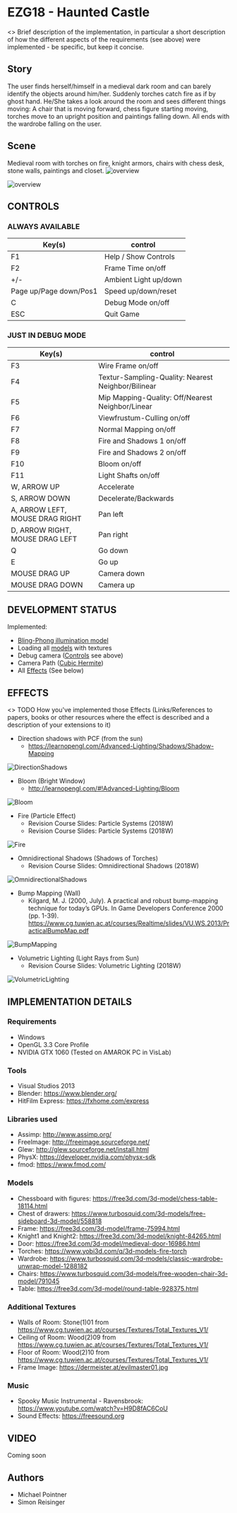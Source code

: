 # EZG18 - Haunted Castle
 <> Brief description of the implementation, in particular a short description of how the different aspects of the requirements (see above) were implemented - be specific, but keep it concise.
## Story
The user finds herself/himself in a medieval dark room and can barely identify the objects around him/her. Suddenly torches catch fire as if by ghost hand. He/She takes a look around the room and sees different things moving: A chair that is moving forward, chess figure starting moving, torches move to an upright position and paintings falling down. All ends with the wardrobe falling on the user.

## Scene
Medieval room with torches on fire, knight armors, chairs with chess desk, stone walls, paintings and closet.
![overview](images/overview2.png)

![overview](images/overview3.png)

## CONTROLS

### ALWAYS AVAILABLE

Key(s) | control
--- | ---
F1 | Help / Show Controls
F2 | Frame Time on/off
+/- | Ambient Light up/down
Page up/Page down/Pos1 | Speed up/down/reset
C| Debug Mode on/off
ESC | Quit Game

### JUST IN DEBUG MODE

Key(s) | control
--- | ---
F3 | Wire Frame on/off
F4 | Textur-Sampling-Quality: Nearest Neighbor/Bilinear
F5 | Mip Mapping-Quality: Off/Nearest Neighbor/Linear
F6 | Viewfrustum-Culling on/off
F7 | Normal Mapping on/off
F8 | Fire and Shadows 1 on/off
F9 | Fire and Shadows 2 on/off
F10 | Bloom on/off
F11 | Light Shafts on/off
W, ARROW UP | Accelerate
S, ARROW DOWN | Decelerate/Backwards
A, ARROW LEFT, MOUSE DRAG RIGHT | Pan left
D, ARROW RIGHT, MOUSE DRAG LEFT | Pan right
Q | Go down
E | Go up
MOUSE DRAG UP | Camera down
MOUSE DRAG DOWN | Camera up

## DEVELOPMENT STATUS
Implemented:
- [Bling-Phong illumination model](https://en.wikipedia.org/wiki/Blinn%E2%80%93Phong_shading_model)
- Loading all [models](#Models) with textures
- Debug camera ([Controls](#CONTROLS) see above)
- Camera Path ([Cubic Hermite](https://en.wikipedia.org/wiki/Cubic_Hermite_spline))
- All [Effects](#EFFECTS) (See below)

## EFFECTS
<> TODO How you've implemented those Effects (Links/References to papers, books or other resources where the effect is described and a description of your extensions to it)

- Direction shadows with PCF (from the sun)
  - https://learnopengl.com/Advanced-Lighting/Shadows/Shadow-Mapping

![DirectionShadows](images/DirectionShadows.png)

- Bloom (Bright Window)
  - http://learnopengl.com/#!Advanced-Lighting/Bloom

![Bloom](images/Bloom.png)

- Fire (Particle Effect)
  - Revision Course Slides: Particle Systems (2018W)
  - Revision Course Slides: Particle Systems (2018W)

![Fire](images/Fire.png)

- Omnidirectional Shadows (Shadows of Torches)
  - Revision Course Slides: Omnidirectional Shadows (2018W)

![OmnidirectionalShadows](images/OmnidirectionalShadows.png)

- Bump Mapping (Wall)
  - Kilgard, M. J. (2000, July). A practical and robust bump-mapping technique for today’s GPUs. In Game Developers Conference 2000 (pp. 1-39). https://www.cg.tuwien.ac.at/courses/Realtime/slides/VU.WS.2013/PracticalBumpMap.pdf

![BumpMapping](images/BumpMapping.png)

- Volumetric Lighting (Light Rays from Sun)
  - Revision Course Slides: Volumetric Lighting (2018W)

![VolumetricLighting](images/VolumetricLighting.png)

## IMPLEMENTATION DETAILS
### Requirements
- Windows
- OpenGL 3.3 Core Profile
- NVIDIA GTX 1060 (Tested on AMAROK PC in VisLab)

### Tools
- Visual Studios 2013
- Blender: https://www.blender.org/
- HitFilm Express: https://fxhome.com/express

### Libraries used
- Assimp: http://www.assimp.org/
- FreeImage: http://freeimage.sourceforge.net/
- Glew: http://glew.sourceforge.net/install.html
- PhysX: https://developer.nvidia.com/physx-sdk
- fmod: https://www.fmod.com/

### Models
- Chessboard with figures: https://free3d.com/3d-model/chess-table-18114.html
- Chest of drawers: https://www.turbosquid.com/3d-models/free-sideboard-3d-model/558818
- Frame: https://free3d.com/3d-model/frame-75994.html
- Knight1 and Knight2: https://free3d.com/3d-model/knight-84265.html
- Door: https://free3d.com/3d-model/medieval-door-16986.html
- Torches: https://www.yobi3d.com/q/3d-models-fire-torch
- Wardrobe: https://www.turbosquid.com/3d-models/classic-wardrobe-unwrap-model-1288182
- Chairs: https://www.turbosquid.com/3d-models/free-wooden-chair-3d-model/791045
- Table: https://free3d.com/3d-model/round-table-928375.html

### Additional Textures
- Walls of Room: Stone(1)01 from https://www.cg.tuwien.ac.at/courses/Textures/Total_Textures_V1/
- Ceiling of Room: Wood(2)09 from https://www.cg.tuwien.ac.at/courses/Textures/Total_Textures_V1/
- Floor of Room: Wood(2)10 from https://www.cg.tuwien.ac.at/courses/Textures/Total_Textures_V1/
- Frame Image: https://dermeister.at/evilmaster01.jpg

### Music
- Spooky Music Instrumental - Ravensbrook: https://www.youtube.com/watch?v=H9D8fAC6CoU
- Sound Effects: https://freesound.org

## VIDEO
Coming soon

## Authors
* Michael Pointner
* Simon Reisinger
